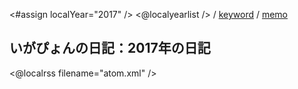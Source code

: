 <#assign localYear="2017" />
<@localyearlist /> / [keyword](../keyword/index.html) / [memo](../memo/index.html)

## いがぴょんの日記：2017年の日記

<@localrss filename="atom.xml" />
